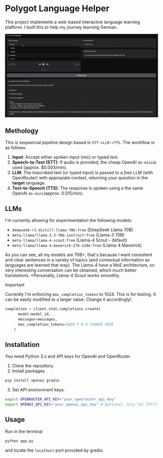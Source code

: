 # Polygot Language Helper

This project implements a web-based interactive language learning platform. I built this to 
help my journey learning German.

![Language-Gradio](./images/languages_section.png)

## Methology
This is sequencial pipeline design based in `STT->LLM->TTS`. The workflow is as follows:
1. **Input**: Accept either spoken input (mic) or typed text.
2. **Speech-to-Text (STT)**: If audio is provided, the cheap OpenAI `4o-mini`is used (approx. $0.003/min).
3. **LLM**: The trascribed text (or typed input) is passed to a *free* LLM (with OpenRouter) with appropiate context, returning your question in the **target** language. 
4. **Text-to-Speech (TTS)**: The response is spoken using a the same OpenAI `4o-mini`(approx. 0.015/min).

## LLMs
I'm currently allowing for experimentation the following models:

* `deepseek-r1-distill-llama-70b:free` (DeepSeek Llama 70B)
* `meta-llama/llama-3.3-70b-instruct:free` (Llama-3 70B)
* `meta-llama/llama-4-scout:free` (Llama-4 Scout - default)
* `meta-llama/llama-4-maverick-17b-128e:free` (Llama-4 Maverick)

As you can see, all my models are 70B+, that's because I want consistent and clear sentences in a variety of topics (and contextual information as languages are learned that way). The Llama-4 have a MoE architecture, so very interesting conversation can be obtained, which much better translations. *Personally, Llama-4 Scout works smoothly. 

> [!IMPORTANT]
> Currently I'm enforcing `max_completion_tokens` to 1024. This is for testing. 
> It can be easily modified to a larger value. Change it accordingly!.
> ```python
> completion = client.chat.completions.create(
>       model=model_id,
>       messages=messages,
>       max_completion_tokens=1024 * 8 # CHANGE HERE 
>     )
> ```

## Installation 

You need Python 3.x and API keys for OpenAI and OpenRouter

1. Clone the repository.
2. Install packages
```bash
pip install openai gradio
```
3. Set API environment keys.
```bash
export OPENROUTER_API_KEY="your_openrouter_api_key"
export OPENAI_API_KEY="your_openai_api_key" # Optional, only for STT/TTS.
```

## Usage
Run in the terminal

```bash
python app.py
```
and locate the `localhost` port provided by gradio. 

